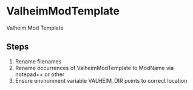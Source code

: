 # ValheimModTemplate
Valheim Mod Template

## Steps

1. Rename filenames
2. Rename occurrences of ValheimModTemplate to ModName via notepad++ or other
3. Ensure environment variable VALHEIM_DIR points to correct location
